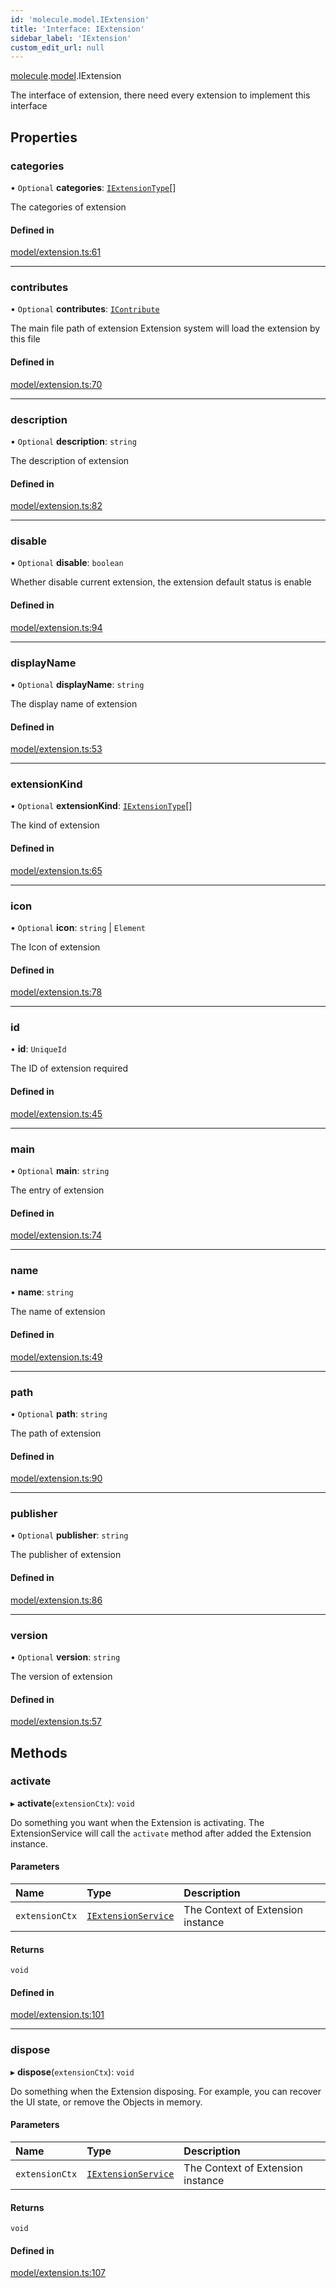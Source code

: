 ```yaml
---
id: 'molecule.model.IExtension'
title: 'Interface: IExtension'
sidebar_label: 'IExtension'
custom_edit_url: null
---
```


[molecule](../namespaces/molecule).[model](../namespaces/molecule.model).IExtension

The interface of extension,
there need every extension to implement this interface

## Properties

### categories

• `Optional` **categories**: [`IExtensionType`](../enums/molecule.model.IExtensionType)[]

The categories of extension

#### Defined in

[model/extension.ts:61](https://github.com/DTStack/molecule/blob/927b7d39/src/model/extension.ts#L61)

---

### contributes

• `Optional` **contributes**: [`IContribute`](molecule.model.IContribute)

The main file path of extension
Extension system will load the extension by this file

#### Defined in

[model/extension.ts:70](https://github.com/DTStack/molecule/blob/927b7d39/src/model/extension.ts#L70)

---

### description

• `Optional` **description**: `string`

The description of extension

#### Defined in

[model/extension.ts:82](https://github.com/DTStack/molecule/blob/927b7d39/src/model/extension.ts#L82)

---

### disable

• `Optional` **disable**: `boolean`

Whether disable current extension, the extension default status is enable

#### Defined in

[model/extension.ts:94](https://github.com/DTStack/molecule/blob/927b7d39/src/model/extension.ts#L94)

---

### displayName

• `Optional` **displayName**: `string`

The display name of extension

#### Defined in

[model/extension.ts:53](https://github.com/DTStack/molecule/blob/927b7d39/src/model/extension.ts#L53)

---

### extensionKind

• `Optional` **extensionKind**: [`IExtensionType`](../enums/molecule.model.IExtensionType)[]

The kind of extension

#### Defined in

[model/extension.ts:65](https://github.com/DTStack/molecule/blob/927b7d39/src/model/extension.ts#L65)

---

### icon

• `Optional` **icon**: `string` \| `Element`

The Icon of extension

#### Defined in

[model/extension.ts:78](https://github.com/DTStack/molecule/blob/927b7d39/src/model/extension.ts#L78)

---

### id

• **id**: `UniqueId`

The ID of extension required

#### Defined in

[model/extension.ts:45](https://github.com/DTStack/molecule/blob/927b7d39/src/model/extension.ts#L45)

---

### main

• `Optional` **main**: `string`

The entry of extension

#### Defined in

[model/extension.ts:74](https://github.com/DTStack/molecule/blob/927b7d39/src/model/extension.ts#L74)

---

### name

• **name**: `string`

The name of extension

#### Defined in

[model/extension.ts:49](https://github.com/DTStack/molecule/blob/927b7d39/src/model/extension.ts#L49)

---

### path

• `Optional` **path**: `string`

The path of extension

#### Defined in

[model/extension.ts:90](https://github.com/DTStack/molecule/blob/927b7d39/src/model/extension.ts#L90)

---

### publisher

• `Optional` **publisher**: `string`

The publisher of extension

#### Defined in

[model/extension.ts:86](https://github.com/DTStack/molecule/blob/927b7d39/src/model/extension.ts#L86)

---

### version

• `Optional` **version**: `string`

The version of extension

#### Defined in

[model/extension.ts:57](https://github.com/DTStack/molecule/blob/927b7d39/src/model/extension.ts#L57)

## Methods

### activate

▸ **activate**(`extensionCtx`): `void`

Do something you want when the Extension is activating.
The ExtensionService will call the `activate` method after
added the Extension instance.

#### Parameters

| Name           | Type                                              | Description                       |
| :------------- | :------------------------------------------------ | :-------------------------------- |
| `extensionCtx` | [`IExtensionService`](molecule.IExtensionService) | The Context of Extension instance |

#### Returns

`void`

#### Defined in

[model/extension.ts:101](https://github.com/DTStack/molecule/blob/927b7d39/src/model/extension.ts#L101)

---

### dispose

▸ **dispose**(`extensionCtx`): `void`

Do something when the Extension disposing.
For example, you can recover the UI state, or remove the Objects in memory.

#### Parameters

| Name           | Type                                              | Description                       |
| :------------- | :------------------------------------------------ | :-------------------------------- |
| `extensionCtx` | [`IExtensionService`](molecule.IExtensionService) | The Context of Extension instance |

#### Returns

`void`

#### Defined in

[model/extension.ts:107](https://github.com/DTStack/molecule/blob/927b7d39/src/model/extension.ts#L107)
